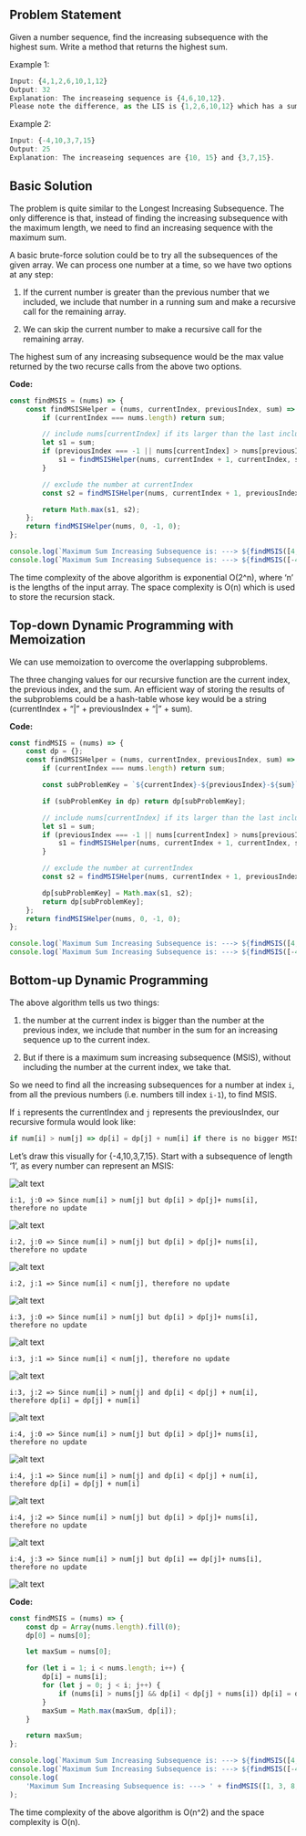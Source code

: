 ## Problem Statement

Given a number sequence, find the increasing subsequence with the highest sum. Write a method that returns the highest sum.

Example 1:

```js
Input: {4,1,2,6,10,1,12}
Output: 32
Explanation: The increaseing sequence is {4,6,10,12}.
Please note the difference, as the LIS is {1,2,6,10,12} which has a sum of '31'.
```

Example 2:

```js
Input: {-4,10,3,7,15}
Output: 25
Explanation: The increaseing sequences are {10, 15} and {3,7,15}.
```

## Basic Solution

The problem is quite similar to the Longest Increasing Subsequence. The only difference is that, instead of finding the increasing subsequence with the maximum length, we need to find an increasing sequence with the maximum sum.

A basic brute-force solution could be to try all the subsequences of the given array. We can process one number at a time, so we have two options at any step:

1. If the current number is greater than the previous number that we included, we include that number in a running sum and make a recursive call for the remaining array.

2. We can skip the current number to make a recursive call for the remaining array.

The highest sum of any increasing subsequence would be the max value returned by the two recurse calls from the above two options.

**Code:**

```js
const findMSIS = (nums) => {
    const findMSISHelper = (nums, currentIndex, previousIndex, sum) => {
        if (currentIndex === nums.length) return sum;

        // include nums[currentIndex] if its larger than the last included number
        let s1 = sum;
        if (previousIndex === -1 || nums[currentIndex] > nums[previousIndex]) {
            s1 = findMSISHelper(nums, currentIndex + 1, currentIndex, sum + nums[currentIndex]);
        }

        // exclude the number at currentIndex
        const s2 = findMSISHelper(nums, currentIndex + 1, previousIndex, sum);

        return Math.max(s1, s2);
    };
    return findMSISHelper(nums, 0, -1, 0);
};

console.log(`Maximum Sum Increasing Subsequence is: ---> ${findMSIS([4, 1, 2, 6, 10, 1, 12])}`);
console.log(`Maximum Sum Increasing Subsequence is: ---> ${findMSIS([-4, 10, 3, 7, 15])}`);
```

The time complexity of the above algorithm is exponential O(2^n), where ‘n’ is the lengths of the input array. The space complexity is O(n) which is used to store the recursion stack.

## Top-down Dynamic Programming with Memoization

We can use memoization to overcome the overlapping subproblems.

The three changing values for our recursive function are the current index, the previous index, and the sum. An efficient way of storing the results of the subproblems could be a hash-table whose key would be a string (currentIndex + “|” + previousIndex + “|” + sum).

**Code:**

```js
const findMSIS = (nums) => {
    const dp = {};
    const findMSISHelper = (nums, currentIndex, previousIndex, sum) => {
        if (currentIndex === nums.length) return sum;

        const subProblemKey = `${currentIndex}-${previousIndex}-${sum}`;

        if (subProblemKey in dp) return dp[subProblemKey];

        // include nums[currentIndex] if its larger than the last included number
        let s1 = sum;
        if (previousIndex === -1 || nums[currentIndex] > nums[previousIndex]) {
            s1 = findMSISHelper(nums, currentIndex + 1, currentIndex, sum + nums[currentIndex]);
        }

        // exclude the number at currentIndex
        const s2 = findMSISHelper(nums, currentIndex + 1, previousIndex, sum);

        dp[subProblemKey] = Math.max(s1, s2);
        return dp[subProblemKey];
    };
    return findMSISHelper(nums, 0, -1, 0);
};

console.log(`Maximum Sum Increasing Subsequence is: ---> ${findMSIS([4, 1, 2, 6, 10, 1, 12])}`);
console.log(`Maximum Sum Increasing Subsequence is: ---> ${findMSIS([-4, 10, 3, 7, 15])}`);
```

## Bottom-up Dynamic Programming

The above algorithm tells us two things:

1.  the number at the current index is bigger than the number at the previous index, we include that number in the sum for an increasing sequence up to the current index.

2.  But if there is a maximum sum increasing subsequence (MSIS), without including the number at the current index, we take that.

So we need to find all the increasing subsequences for a number at index `i`, from all the previous numbers (i.e. numbers till index `i-1`), to find MSIS.

If `i` represents the currentIndex and `j` represents the previousIndex, our recursive formula would look like:

```js
if num[i] > num[j] => dp[i] = dp[j] + num[i] if there is no bigger MSIS for 'i'
```

Let’s draw this visually for {-4,10,3,7,15}. Start with a subsequence of length ‘1’, as every number can represent an MSIS:

![alt text](https://imgur.com/T31I7dn.png 'MSIS')

`i:1, j:0 => Since num[i] > num[j] but dp[i] > dp[j]+ nums[i], therefore no update`

![alt text](https://imgur.com/2uLxBe3.png 'MSIS')

`i:2, j:0 => Since num[i] > num[j] but dp[i] > dp[j]+ nums[i], therefore no update`

![alt text](https://imgur.com/sMw0YuL.png 'MSIS')

`i:2, j:1 => Since num[i] < num[j], therefore no update`

![alt text](https://imgur.com/6TrftTG.png 'MSIS')

`i:3, j:0 => Since num[i] > num[j] but dp[i] > dp[j]+ nums[i], therefore no update`

![alt text](https://imgur.com/ZoZ9USp.png 'MSIS')

`i:3, j:1 => Since num[i] < num[j], therefore no update`

![alt text](https://imgur.com/zcHIf20.png 'MSIS')

`i:3, j:2 => Since num[i] > num[j] and dp[i] < dp[j] + num[i], therefore dp[i] = dp[j] + num[i]`

![alt text](https://imgur.com/dSWCP72.png 'MSIS')

`i:4, j:0 => Since num[i] > num[j] but dp[i] > dp[j]+ nums[i], therefore no update`

![alt text](https://imgur.com/1Uo51qP.png 'MSIS')

`i:4, j:1 => Since num[i] > num[j] and dp[i] < dp[j] + num[i], therefore dp[i] = dp[j] + num[i]`

![alt text](https://imgur.com/JyAs31W.png 'MSIS')

`i:4, j:2 => Since num[i] > num[j] but dp[i] > dp[j]+ nums[i], therefore no update`

![alt text](https://imgur.com/XgASwn0.png 'MSIS')

`i:4, j:3 => Since num[i] > num[j] but dp[i] == dp[j]+ nums[i], therefore no update`

![alt text](https://imgur.com/68D5WSg.png 'MSIS')

**Code:**

```js
const findMSIS = (nums) => {
    const dp = Array(nums.length).fill(0);
    dp[0] = nums[0];

    let maxSum = nums[0];

    for (let i = 1; i < nums.length; i++) {
        dp[i] = nums[i];
        for (let j = 0; j < i; j++) {
            if (nums[i] > nums[j] && dp[i] < dp[j] + nums[i]) dp[i] = dp[j] + nums[i];
        }
        maxSum = Math.max(maxSum, dp[i]);
    }

    return maxSum;
};

console.log(`Maximum Sum Increasing Subsequence is: ---> ${findMSIS([4, 1, 2, 6, 10, 1, 12])}`);
console.log(`Maximum Sum Increasing Subsequence is: ---> ${findMSIS([-4, 10, 3, 7, 15])}`);
console.log(
    'Maximum Sum Increasing Subsequence is: ---> ' + findMSIS([1, 3, 8, 4, 14, 6, 14, 1, 9, 4, 13, 3, 11, 17, 29])
);
```

The time complexity of the above algorithm is O(n^2) and the space complexity is O(n).
